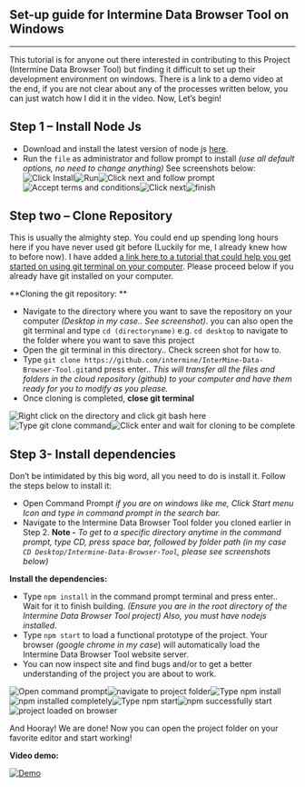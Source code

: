 ## Set-up guide for Intermine Data Browser Tool on Windows ##

----------
This tutorial is for anyone out there interested in contributing to this Project (Intermine Data Browser Tool) but finding it difficult to set up their development environment on windows. There is a link to a demo video at the end, if you are not clear about any of the processes written below, you can just watch how I did it in the video. Now, Let’s begin!

Step 1 – Install Node Js
------------------------

 - Download and install the latest version of node js [here](https://nodejs.org/).
 - Run the `file` as administrator and follow prompt to install *(use all
   default options, no need to change anything)*  See screenshots below:
   ![Click Install](https://komecreates.files.wordpress.com/2020/03/1.png?w=200&h=)![Run](https://komecreates.files.wordpress.com/2020/03/2.png?w=200&h=)![Click next and follow prompt](https://komecreates.files.wordpress.com/2020/03/3.png?w=200&h=)![Accept terms and conditions](https://komecreates.files.wordpress.com/2020/03/4.png?w=200&h=)![Click next](https://komecreates.files.wordpress.com/2020/03/5.png?w=200&h=)![finish](https://komecreates.files.wordpress.com/2020/03/7.png?w=200&h=)

## Step two – Clone Repository ##
This is usually the almighty step. You could end up spending long hours here if you have never used git before (Luckily for me, I already knew how to before now). I have added [a link here to a tutorial that could help you get started on using git terminal on your computer](https://www.youtube.com/results?search_query=github%20tutorial%20for%20beginners%20windows). Please proceed below if you already have git installed on your computer.

**Cloning the git repository: **

 - Navigate to the directory where you want to save the repository on your computer *(Desktop in my case.. See screenshot)*. you can also open the git terminal and type `cd (directoryname)` e.g. `cd desktop` to navigate to the folder where you want to save this project
 - Open the git terminal in this directory.. Check screen shot for how to.
 - Type `git clone https://github.com/intermine/InterMine-Data-Browser-Tool.git`and press enter.. *This will transfer all the files and folders in the cloud repository (github) to your computer and have them ready for you to modify as you please.*
 - Once cloning is completed, **close git terminal**
 
 ![Right click on the directory and click git bash here](https://komecreates.files.wordpress.com/2020/03/11.png?w=200&h=)![Type git clone command](https://komecreates.files.wordpress.com/2020/03/9.png?w=200)![Click enter and wait for cloning to be complete](https://komecreates.files.wordpress.com/2020/03/10.png?w=200)

Step 3- Install dependencies
----------------------------
Don’t be intimidated by this big word, all you need to do is install it. Follow the steps below to install it:

 - Open Command Prompt *if you are on windows like me, Click Start menu Icon and type in command prompt in the search bar.*
 - Navigate to the Intermine Data Browser Tool folder you cloned earlier in Step 2.  **Note -** *To get to a specific directory anytime in the command prompt, type CD, press space bar, followed by folder path (in my case *`CD Desktop/Intermine-Data-Browser-Tool`*, please see screenshots below)*

**Install the dependencies:**

 - Type `npm install` in the command prompt terminal and press enter.. Wait for it to finish building. *(Ensure you are in the root directory of the Intermine Data Browser Tool project) Also, you must have nodejs installed*.
 - Type `npm start` to load a functional prototype of the project. Your browser *(google chrome in my case*) will automatically load the Intermine Data Browser Tool website server. 
 - You can now inspect site and find bugs and/or to get a better understanding of the project you are about to work. 

![Open command prompt](https://komecreates.files.wordpress.com/2020/03/11-1.png?w=200)![navigate to project folder](https://komecreates.files.wordpress.com/2020/03/12.png?w=200)![Type npm install](https://komecreates.files.wordpress.com/2020/03/14.png?w=200)![npm installed completely](https://komecreates.files.wordpress.com/2020/03/15.png?w=200)![Type npm start](https://res.cloudinary.com/kome/image/upload/c_scale,q_auto:best,w_200/v1584019079/npmstart_s8wgue.png)![npm successfully start](https://res.cloudinary.com/kome/image/upload/c_scale,q_auto:best,w_200/v1584019079/browser_started_bhjffh.png)![project loaded on browser](https://res.cloudinary.com/kome/image/upload/c_scale,q_auto:best,w_200/v1584019078/browserworking_copw4m.png)

And Hooray! We are done! Now you can open the project folder on your favorite editor and start working!

**Video demo:**

[![Demo](https://res.cloudinary.com/marcomontalbano/image/upload/v1584016111/video_to_markdown/images/video--25121be504686f7af0cf758d90f13edc-c05b58ac6eb4c4700831b2b3070cd403.jpg)](https://res.cloudinary.com/kome/video/upload/v1583632790/Getting-Started-IntermineDataBrowserTool_bmd9hu.mp4 "Demo")
